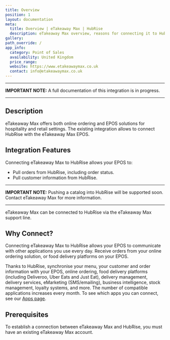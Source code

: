 ```yaml
---
title: Overview
position: 1
layout: documentation
meta:
  title: Overview | eTakeaway Max | HubRise
  description: eTakeaway Max overview, reasons for connecting it to HubRise and summary of integrated features. Synchronise data between your EPOS and your apps.
gallery:
path_override: /
app_info:
  category: Point of Sales
  availability: United Kingdom
  price_range:
  website: https://www.etakeawaymax.co.uk
  contact: info@etakeawaymax.co.uk
---
```


---

**IMPORTANT NOTE:** A full documentation of this integration is in progress.

---

## Description

eTakeaway Max offers both online ordering and EPOS solutions for hospitality and retail settings. The existing integration allows to connect HubRise with the eTakeaway Max EPOS.

## Integration Features

Connecting eTakeaway Max to HubRise allows your EPOS to:

- Pull orders from HubRise, including order status.
- Pull customer information from HubRise.

---

**IMPORTANT NOTE:** Pushing a catalog into HubRise will be supported soon. Contact eTakeaway Max for more information.

---

eTakeaway Max can be connected to HubRise via the eTakeaway Max support line.

## Why Connect?

Connecting eTakeaway Max to HubRise allows your EPOS to communicate with other applications you use every day. Receive orders from your online ordering solution, or food delivery platforms on your EPOS.

Thanks to HubRise, synchronise your menu, your customer and order information with your EPOS, online ordering, food delivery platforms (including Deliveroo, Uber Eats and Just Eat), delivery management, delivery services, eMarketing (SMS/emailing), business intelligence, stock management, loyalty systems, and more. The number of compatible applications increases every month. To see which apps you can connect, see our [Apps page](/apps).

## Prerequisites

To establish a connection between eTakeaway Max and HubRise, you must have an existing eTakeaway Max account.
